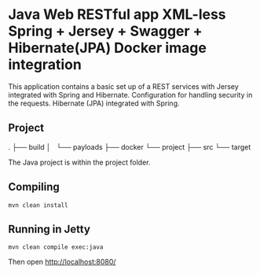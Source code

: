 Java Web RESTful app
XML-less Spring + Jersey + Swagger + Hibernate(JPA) 
Docker image integration 
========================

This application contains a basic set up of a REST services with Jersey integrated with Spring and Hibernate. 
Configuration for handling security in the requests. 
Hibernate (JPA) integrated with Spring.  

Project
---------
.
├── build
│   └── payloads
├── docker
└── project
    ├── src
    └── target
	
The Java project is within the project folder. 
	
Compiling
---------
	mvn clean install

Running in Jetty
----------------
	mvn clean compile exec:java

Then open <http://localhost:8080/> 

